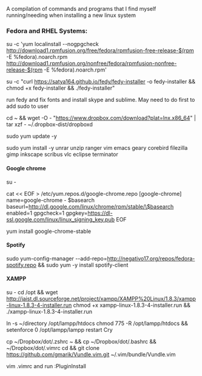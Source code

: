 A compilation of commands and programs that I find myself running/needing when installing a new linux system

### Fedora and RHEL Systems:

su -c 'yum localinstall --nogpgcheck http://download1.rpmfusion.org/free/fedora/rpmfusion-free-release-$(rpm -E %fedora).noarch.rpm http://download1.rpmfusion.org/nonfree/fedora/rpmfusion-nonfree-release-$(rpm -E %fedora).noarch.rpm'

su -c "curl https://satya164.github.io/fedy/fedy-installer -o fedy-installer && chmod +x fedy-installer && ./fedy-installer"

run fedy and fix fonts and install skype and sublime. May need to do first to add sudo to user

cd ~ && wget -O - "https://www.dropbox.com/download?plat=lnx.x86_64" | tar xzf -
~/.dropbox-dist/dropboxd

sudo yum update -y

sudo yum install -y unrar unzip ranger vim emacs geary corebird filezilla gimp inkscape scribus vlc eclipse terminator

#### Google chrome
su -

cat << EOF > /etc/yum.repos.d/google-chrome.repo
[google-chrome]
name=google-chrome - \$basearch
baseurl=http://dl.google.com/linux/chrome/rpm/stable/\$basearch
enabled=1
gpgcheck=1
gpgkey=https://dl-ssl.google.com/linux/linux_signing_key.pub
EOF

yum install google-chrome-stable

#### Spotify
sudo yum-config-manager --add-repo=http://negativo17.org/repos/fedora-spotify.repo && sudo yum -y install spotify-client

#### XAMPP
su -
cd /opt && wget http://jaist.dl.sourceforge.net/project/xampp/XAMPP%20Linux/1.8.3/xampp-linux-1.8.3-4-installer.run
chmod +x  xampp-linux-1.8.3-4-installer.run && ./xampp-linux-1.8.3-4-installer.run

ln -s ~/directory /opt/lampp/htdocs
chmod 775 -R /opt/lampp/htdocs && setenforce 0
/opt/lampp/lampp restart
Cry

cp ~/Dropbox/dot/.zshrc ~ && cp ~/Dropbox/dot/.bashrc && ~/Dropbox/dot/.vimrc
cd && git clone https://github.com/gmarik/Vundle.vim.git ~/.vim/bundle/Vundle.vim

vim .vimrc and run :PluginInstall
